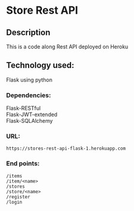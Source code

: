 # Store Rest API
## Description
This is a code along Rest API deployed on Heroku
## Technology used:
Flask using python<br>
### Dependencies: 
Flask-RESTful
<br>Flask-JWT-extended
<br>Flask-SQLAlchemy

### URL:
``` https://stores-rest-api-flask-1.herokuapp.com ```
### End points:
```
/items
/item/<name>
/stores
/store/<name>
/register
/login
```